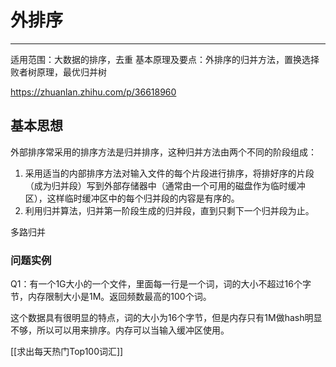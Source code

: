 # 外排序

---


适用范围：大数据的排序，去重
基本原理及要点：外排序的归并方法，置换选择败者树原理，最优归并树

https://zhuanlan.zhihu.com/p/36618960

## 基本思想
外部排序常采用的排序方法是归并排序，这种归并方法由两个不同的阶段组成：

1. 采用适当的内部排序方法对输入文件的每个片段进行排序，将排好序的片段（成为归并段）写到外部存储器中（通常由一个可用的磁盘作为临时缓冲区），这样临时缓冲区中的每个归并段的内容是有序的。
2. 利用归并算法，归并第一阶段生成的归并段，直到只剩下一个归并段为止。

多路归并

### 问题实例
Q1：有一个1G大小的一个文件，里面每一行是一个词，词的大小不超过16个字节，内存限制大小是1M。返回频数最高的100个词。

这个数据具有很明显的特点，词的大小为16个字节，但是内存只有1M做hash明显不够，所以可以用来排序。内存可以当输入缓冲区使用。


[[求出每天热门Top100词汇]]

